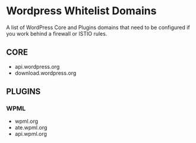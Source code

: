 # Wordpress Whitelist Domains
A list of  WordPress Core and Plugins domains that need to be configured if you work behind a firewall or ISTIO rules.


## CORE
- api.wordpress.org
- download.wordpress.org


## PLUGINS
### WPML
- wpml.org
- ate.wpml.org
- api.wpml.org

